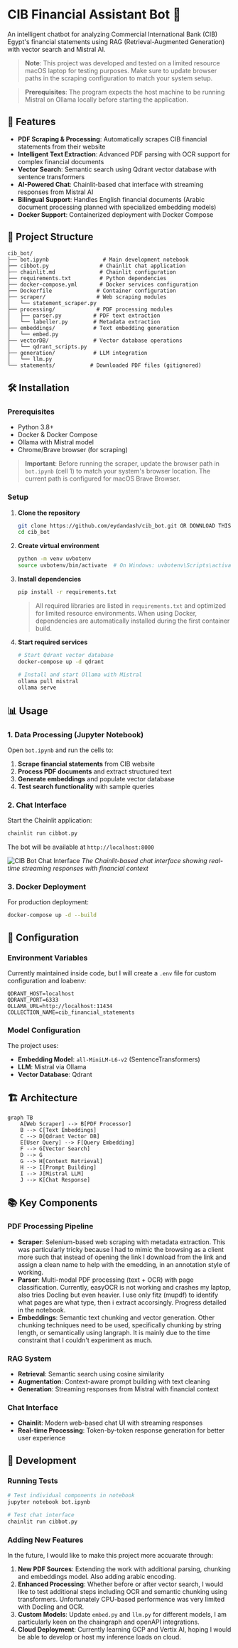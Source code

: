 # CIB Financial Assistant Bot 🏦

An intelligent chatbot for analyzing Commercial International Bank (CIB) Egypt's financial statements using RAG (Retrieval-Augmented Generation) with vector search and Mistral AI.

> **Note**: This project was developed and tested on a limited resource macOS laptop for testing purposes. Make sure to update browser paths in the scraping configuration to match your system setup.

> **Prerequisites**: The program expects the host machine to be running Mistral on Ollama locally before starting the application.

## 🚀 Features

- **PDF Scraping & Processing**: Automatically scrapes CIB financial statements from their website
- **Intelligent Text Extraction**: Advanced PDF parsing with OCR support for complex financial documents
- **Vector Search**: Semantic search using Qdrant vector database with sentence transformers
- **AI-Powered Chat**: Chainlit-based chat interface with streaming responses from Mistral AI
- **Bilingual Support**: Handles English financial documents (Arabic document processing planned with specialized embedding models)
- **Docker Support**: Containerized deployment with Docker Compose

## 📁 Project Structure

```
cib_bot/
├── bot.ipynb                 # Main development notebook
├── cibbot.py                # Chainlit chat application
├── chainlit.md              # Chainlit configuration
├── requirements.txt         # Python dependencies
├── docker-compose.yml       # Docker services configuration
├── Dockerfile              # Container configuration
├── scraper/                # Web scraping modules
│   └── statement_scraper.py
├── processing/             # PDF processing modules
│   ├── parser.py          # PDF text extraction
│   └── labeller.py        # Metadata extraction
├── embeddings/            # Text embedding generation
│   └── embed.py
├── vectorDB/              # Vector database operations
│   └── qdrant_scripts.py
├── generation/            # LLM integration
│   └── llm.py
└── statements/           # Downloaded PDF files (gitignored)
```

## 🛠️ Installation

### Prerequisites

- Python 3.8+
- Docker & Docker Compose
- Ollama with Mistral model
- Chrome/Brave browser (for scraping)

> **Important**: Before running the scraper, update the browser path in `bot.ipynb` (cell 1) to match your system's browser location. The current path is configured for macOS Brave Browser.

### Setup

1. **Clone the repository**
   ```bash
   git clone https://github.com/eydandash/cib_bot.git OR DOWNLOAD THIS DIRECTORY
   cd cib_bot
   ```

2. **Create virtual environment**
   ```bash
   python -m venv uvbotenv
   source uvbotenv/bin/activate  # On Windows: uvbotenv\Scripts\activate
   ```

3. **Install dependencies**
   ```bash
   pip install -r requirements.txt
   ```
   > All required libraries are listed in `requirements.txt` and optimized for limited resource environments. When using Docker, dependencies are automatically installed during the first container build.

4. **Start required services**
   ```bash
   # Start Qdrant vector database
   docker-compose up -d qdrant
   
   # Install and start Ollama with Mistral
   ollama pull mistral
   ollama serve
   ```

## 📊 Usage

### 1. Data Processing (Jupyter Notebook)

Open `bot.ipynb` and run the cells to:

1. **Scrape financial statements** from CIB website
2. **Process PDF documents** and extract structured text
3. **Generate embeddings** and populate vector database
4. **Test search functionality** with sample queries

### 2. Chat Interface

Start the Chainlit application:

```bash
chainlit run cibbot.py
```

The bot will be available at `http://localhost:8000`

![CIB Bot Chat Interface](screenshot.png)
*The Chainlit-based chat interface showing real-time streaming responses with financial context*

### 3. Docker Deployment

For production deployment:

```bash
docker-compose up -d --build
```

## 🔧 Configuration

### Environment Variables

Currently maintained inside code, but I will create a `.env` file for custom configuration and loabenv:

```env
QDRANT_HOST=localhost
QDRANT_PORT=6333
OLLAMA_URL=http://localhost:11434
COLLECTION_NAME=cib_financial_statements
```

### Model Configuration

The project uses:
- **Embedding Model**: `all-MiniLM-L6-v2` (SentenceTransformers)
- **LLM**: Mistral via Ollama
- **Vector Database**: Qdrant

## 🏗️ Architecture

```mermaid
graph TB
    A[Web Scraper] --> B[PDF Processor]
    B --> C[Text Embeddings]
    C --> D[Qdrant Vector DB]
    E[User Query] --> F[Query Embedding]
    F --> G[Vector Search]
    D --> G
    G --> H[Context Retrieval]
    H --> I[Prompt Building]
    I --> J[Mistral LLM]
    J --> K[Chat Response]
```

## 📚 Key Components

### PDF Processing Pipeline
- **Scraper**: Selenium-based web scraping with metadata extraction. This was particularly tricky because I had to mimic the browsing as a client more such that instead of opening the link I download from the link and assign a clean name to help with the emedding, in an annotation style of working.
- **Parser**: Multi-modal PDF processing (text + OCR) with page classification. Currently, easyOCR is not working and crashes my laptop, also tries Docling but even heavier. I use only fitz (mupdf) to identify what pages are what type, then i extract accorsingly. Progress detailed in the notebook.
- **Embeddings**: Semantic text chunking and vector generation. Other chunking techniques need to be used, specifically chunking by string length, or semantically using langraph. It is mainly due to the time constraint that I couldn't experiment as much.

### RAG System
- **Retrieval**: Semantic search using cosine similarity
- **Augmentation**: Context-aware prompt building with text cleaning
- **Generation**: Streaming responses from Mistral with financial context

### Chat Interface
- **Chainlit**: Modern web-based chat UI with streaming responses
- **Real-time Processing**: Token-by-token response generation for better user experience

## 🧪 Development

### Running Tests

```bash
# Test individual components in notebook
jupyter notebook bot.ipynb

# Test chat interface
chainlit run cibbot.py
```

### Adding New Features
 In the future, I would like to make this project more accuarate through:
1. **New PDF Sources**: Extending the work with additional parsing, chunking and embeddings model. Also adding arabic encoding. 
2. **Enhanced Processing**: Whether before or after vector search, I would like to test additional steps including OCR and semantic chunking using transformers. Unfortunately CPU-based performence was very limited with Docling and OCR.
3. **Custom Models**: Update `embed.py` and `llm.py` for different models, I am particularly keen on the chaingraph and openAPI integrations.
4. **Cloud Deployment**: Currently learning GCP and Vertix AI, hoping I would be able to develop or host my inference loads on cloud.


